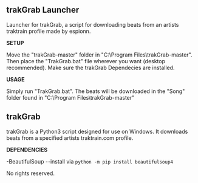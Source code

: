## trakGrab Launcher
Launcher for trakGrab, a script for downloading beats from an artists traktrain profile made by espionn.

__SETUP__

Move the "trakGrab-master" folder in "C:\Program Files\trakGrab-master".
Then place the "TrakGrab.bat" file wherever you want (desktop recommended).
Make sure the trakGrab Dependecies are installed.

__USAGE__

Simply run "TrakGrab.bat".
The beats will be downloaded in the "Song" folder found in "C:\Program Files\trakGrab-master"

## trakGrab

trakGrab is a Python3 script designed for use on Windows.
It downloads beats from a specified artists traktrain.com
profile.

__DEPENDENCIES__

-BeautifulSoup
--install via `python -m pip install beautifulsoup4`

No rights reserved.
